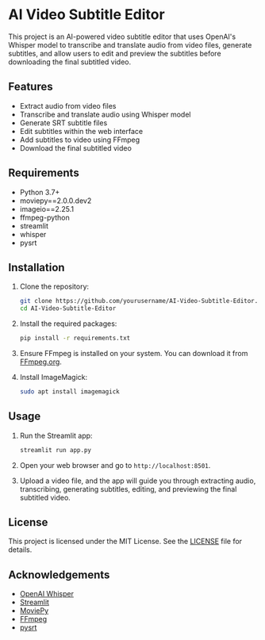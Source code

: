 # AI Video Subtitle Editor

This project is an AI-powered video subtitle editor that uses OpenAI's Whisper model to transcribe and translate audio from video files, generate subtitles, and allow users to edit and preview the subtitles before downloading the final subtitled video.

## Features

- Extract audio from video files
- Transcribe and translate audio using Whisper model
- Generate SRT subtitle files
- Edit subtitles within the web interface
- Add subtitles to video using FFmpeg
- Download the final subtitled video

## Requirements

- Python 3.7+
- moviepy==2.0.0.dev2
- imageio==2.25.1
- ffmpeg-python
- streamlit
- whisper
- pysrt

## Installation

1. Clone the repository:
    ```sh
    git clone https://github.com/yourusername/AI-Video-Subtitle-Editor.git
    cd AI-Video-Subtitle-Editor
    ```

2. Install the required packages:
    ```sh
    pip install -r requirements.txt
    ```

3. Ensure FFmpeg is installed on your system. You can download it from [FFmpeg.org](https://ffmpeg.org/download.html).

4. Install ImageMagick:
    ```sh
    sudo apt install imagemagick
    ```

## Usage

1. Run the Streamlit app:
    ```sh
    streamlit run app.py
    ```

2. Open your web browser and go to `http://localhost:8501`.

3. Upload a video file, and the app will guide you through extracting audio, transcribing, generating subtitles, editing, and previewing the final subtitled video.

## License

This project is licensed under the MIT License. See the [LICENSE](LICENSE) file for details.

## Acknowledgements

- [OpenAI Whisper](https://github.com/openai/whisper)
- [Streamlit](https://streamlit.io/)
- [MoviePy](https://zulko.github.io/moviepy/)
- [FFmpeg](https://ffmpeg.org/)
- [pysrt](https://github.com/byroot/pysrt)
